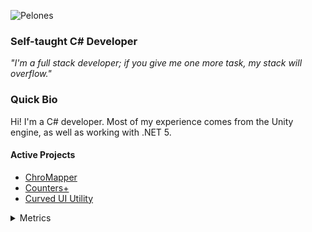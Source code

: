 ![Pelones](https://i.imgur.com/NULMpjP.png)

### Self-taught C# Developer
*"I'm a full stack developer; if you give me one more task, my stack will overflow."*

### Quick Bio
Hi! I'm a C# developer. Most of my experience comes from the Unity engine, as well as working with .NET 5.

#### Active Projects
- [ChroMapper](https://github.com/Caeden117/ChroMapper)
- [Counters+](https://github.com/Caeden117/CountersPlus)
- [Curved UI Utility](https://github.com/Caeden117/Curved-UI-Utility)

<details>
  <summary>Metrics</summary>
  <br>
  <img src="https://github.com/Caeden117/Caeden117/blob/master/github-metrics.svg"/>
</details>

<!--
**Caeden117/Caeden117** is a ✨ _special_ ✨ repository because its `README.md` (this file) appears on your GitHub profile.

Here are some ideas to get you started:

- 🔭 I’m currently working on ...
- 🌱 I’m currently learning ...
- 👯 I’m looking to collaborate on ...
- 🤔 I’m looking for help with ...
- 💬 Ask me about ...
- 📫 How to reach me: ...
- 😄 Pronouns: ...
- ⚡ Fun fact: ...
-->
